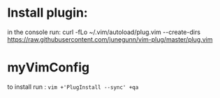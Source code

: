 # Install plugin:
in the console run:
curl -fLo ~/.vim/autoload/plug.vim --create-dirs \
    https://raw.githubusercontent.com/junegunn/vim-plug/master/plug.vim

# myVimConfig
to install run :
```vim +'PlugInstall --sync' +qa```
